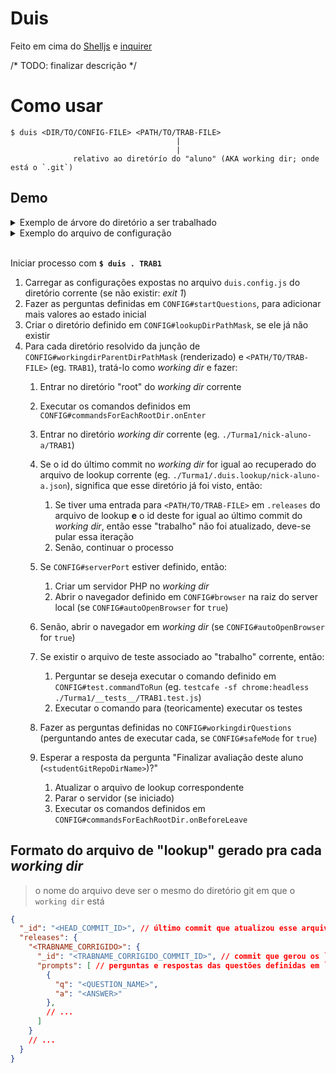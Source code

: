 # Duis

Feito em cima do [Shelljs](https://www.npmjs.com/package/shelljs) e [inquirer](https://www.npmjs.com/package/inquirer)

/* TODO: finalizar descrição */

<!--
COMING SOON:
$ duis [OPTIONS] [DIR/TO/CONFIG-FILE] <PATH/TO/TRAB-FILE>

OPTIONS:
Todas que estão disponíveis no arquivo `.config`. Assim, o arquivo de configuração não é obrigatório. As opções da linha de comandos irão sobreescrever as definidas no arquivo de configuração.

- nomes continua em **camelCase** mas são precedidos por 2 hífens; opções booleanas são usadas como "flags"
  - > `safeMode: true` vira `--safeMode`

- caso o valor seja um objeto, usar o ponto-final como separador
  - > `browser: { name: 'chrome' }` vira `--browser.name='chrome'`
  - > `commandsForEachRootDir: { onEnter: ['foo'], onBeforeLeave: ['bar'] }` vira `--commandsForEachRootDir.onEnter=['foo'] --commandsForEachRootDir.onBeforeLeave=['bar']`

-->

# Como usar
```
$ duis <DIR/TO/CONFIG-FILE> <PATH/TO/TRAB-FILE>
                                     |
                                     |
              relativo ao diretórío do "aluno" (AKA working dir; onde está o `.git`)
```

## Demo

<details>
  <summary>Exemplo de árvore do diretório a ser trabalhado</summary>

```bash
.
├── duis.questions.js
├── duis.config.js
├── Turma1
│   ├── __tests__
│   │   └── TRAB1.test.js
│   ├── nick-aluno-a # git repo
│   │   ├── TRAB1
│   │   │   └── index.html ## or `index.php`
│   │   ├── TRAB2
│   │   └── # ...
│   ├── nick-aluno-b
│   │   └── # ...
│   └── #...
└── Turma2
    └── #...
```
</details>

<details>
  <summary>Exemplo do arquivo de configuração</summary>
</details>
<br>

Iniciar processo com **`$ duis . TRAB1`**

1. Carregar as configurações expostas no arquivo `duis.config.js` do diretório corrente (se não existir: _exit 1_)
2. Fazer as perguntas definidas em `CONFIG#startQuestions`, para adicionar mais valores ao estado inicial
3. Criar o diretório definido em `CONFIG#lookupDirPathMask`, se ele já não existir
4. Para cada diretório resolvido da junção de `CONFIG#workingdirParentDirPathMask` (renderizado) e `<PATH/TO/TRAB-FILE>` (eg. `TRAB1`), tratá-lo como _working dir_ e fazer:
    1. Entrar no diretório "root" do _working dir_ corrente
    2. Executar os comandos definidos em `CONFIG#commandsForEachRootDir.onEnter`
    3. Entrar no diretório _working dir_ corrente (eg. `./Turma1/nick-aluno-a/TRAB1`)
    4. Se o id do último commit no _working dir_ for igual ao recuperado do arquivo de lookup corrente (eg. `./Turma1/.duis.lookup/nick-aluno-a.json`), significa que esse diretório já foi visto, então:
        1. Se tiver uma entrada para `<PATH/TO/TRAB-FILE>` em `.releases` do arquivo de lookup **e** o id deste for igual ao último commit do _working dir_, então esse "trabalho" não foi atualizado, deve-se pular essa iteração
        2. Senão, continuar o processo
    5. Se `CONFIG#serverPort` estiver definido, então:
        1. Criar um servidor PHP no _working dir_
        2. Abrir o navegador definido em `CONFIG#browser` na raiz do server local (se `CONFIG#autoOpenBrowser` for `true`)

    5. Senão, abrir o navegador em _working dir_ (se `CONFIG#autoOpenBrowser` for `true`)
    6. Se existir o arquivo de teste associado ao "trabalho" corrente, então:
        1. Perguntar se deseja executar o comando definido em `CONFIG#test.commandToRun` (eg. `testcafe -sf chrome:headless ./Turma1/__tests__/TRAB1.test.js`)
        2. Executar o comando para (teoricamente) executar os testes
    7. Fazer as perguntas definidas no `CONFIG#workingdirQuestions` (perguntando antes de executar cada, se `CONFIG#safeMode` for `true`)
    8. Esperar a resposta da pergunta "Finalizar avaliação deste aluno (`<studentGitRepoDirName>`)?"
        1. Atualizar o arquivo de lookup correspondente
        2. Parar o servidor (se iniciado)
        3. Executar os comandos definidos em `CONFIG#commandsForEachRootDir.onBeforeLeave`

## Formato do arquivo de "lookup" gerado pra cada _working dir_
> o nome do arquivo deve ser o mesmo do diretório git em que o `working dir` está

```json
{
  "_id": "<HEAD_COMMIT_ID>", // último commit que atualizou esse arquivo
  "releases": {
    "<TRABNAME_CORRIGIDO>": {
      "_id": "<TRABNAME_CORRIGIDO_COMMIT_ID>", // commit que gerou os `prompts` abaixo
      "prompts": [ // perguntas e respostas das questões definidas em `CONFIG#workingdirQuestions`
        {
          "q": "<QUESTION_NAME>",
          "a": "<ANSWER>"
        },
        // ...
      ]
    }
    // ...
  }
}
```
